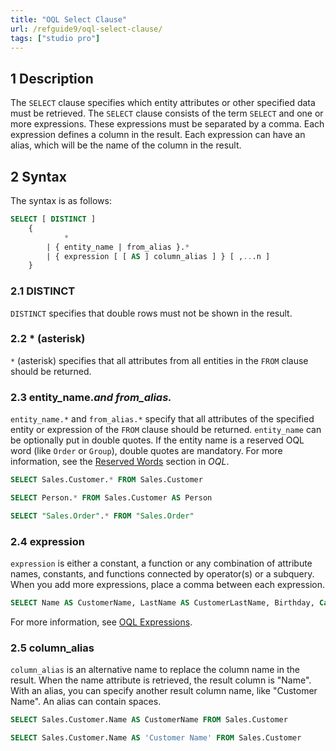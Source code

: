 ```yaml
---
title: "OQL Select Clause"
url: /refguide9/oql-select-clause/
tags: ["studio pro"]
---
```


## 1 Description

The `SELECT` clause specifies which entity attributes or other specified data must be retrieved. The `SELECT` clause consists of the term `SELECT` and one or more expressions. These expressions must be separated by a comma. Each expression defines a column in the result. Each expression can have an alias, which will be the name of the column in the result.

## 2 Syntax

The syntax is as follows:

```sql
SELECT [ DISTINCT ]
	{
			*
		| { entity_name | from_alias }.*
		| { expression [ [ AS ] column_alias ] } [ ,...n ]
	}
```

### 2.1 DISTINCT

`DISTINCT` specifies that double rows must not be shown in the result.

### 2.2 * (asterisk)

`*` (asterisk) specifies that all attributes from all entities in the `FROM` clause should be returned.

### 2.3 entity_name.*and from_alias.*

`entity_name.*` and `from_alias.*` specify that all attributes of the specified entity or expression of the `FROM` clause should be returned. `entity_name` can be optionally put in double quotes. If the entity name is a reserved OQL word (like `Order` or `Group`), double quotes are mandatory. For more information, see the [Reserved Words](/refguide9/oql/#reserved-oql-words) section in *OQL*.

```sql {linenos=false}
SELECT Sales.Customer.* FROM Sales.Customer
```

```sql {linenos=false}
SELECT Person.* FROM Sales.Customer AS Person
```

```sql {linenos=false}
SELECT "Sales.Order".* FROM "Sales.Order"
```

### 2.4 expression

`expression` is either a constant, a function or any combination of attribute names, constants, and functions connected by operator(s) or a subquery. When you add more expressions, place a comma between each expression.

```sql {linenos=false}
SELECT Name AS CustomerName, LastName AS CustomerLastName, Birthday, Category FROM Sales.Customer
```

For more information, see [OQL Expressions](/refguide9/oql-expressions/).

### 2.5 column_alias

`column_alias` is an alternative name to replace the column name in the result. When the name attribute is retrieved, the result column is "Name". With an alias, you can specify another result column name, like "Customer Name". An alias can contain spaces.

```sql {linenos=false}
SELECT Sales.Customer.Name AS CustomerName FROM Sales.Customer
```

```sql {linenos=false}
SELECT Sales.Customer.Name AS 'Customer Name' FROM Sales.Customer
```
